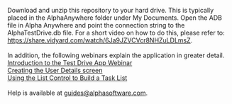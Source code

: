 Download and unzip this repository to your hard drive. This is typically placed in the AlphaAnywhere folder under My Documents. Open the ADB file in Alpha Anywhere and point the connection string to the AlphaTestDrive.db file. For a short video on how to do this, please refer to: <a href="https://share.vidyard.com/watch/6Ja9JZVCVcr8NHZuLDLmsZ?">https://share.vidyard.com/watch/6Ja9JZVCVcr8NHZuLDLmsZ</a>.<br/><br/>
In addition, the following webinars explain the application in greater detail.<br/>
<a href="https://www.youtube.com/watch?v=aGk4My-9Y6Y">Introduction to the Test Drive App Webinar</a><br/>
<a href="https://www.youtube.com/watch?v=LlUHFsFS-lI">Creating the User Details screen</a><br/>
<a href="https://www.youtube.com/watch?v=n4svDdZluyY">Using the List Control to Build a Task List</a>
<br/><br/> 
Help is available at guides@alphasoftware.com.
